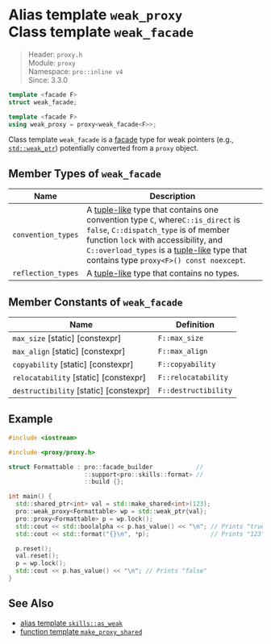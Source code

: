 # Alias template `weak_proxy`<br />Class template `weak_facade`

> Header: `proxy.h`  
> Module: `proxy`  
> Namespace: `pro::inline v4`  
> Since: 3.3.0

```cpp
template <facade F>
struct weak_facade;

template <facade F>
using weak_proxy = proxy<weak_facade<F>>;
```

Class template `weak_facade` is a [facade](facade.md) type for weak pointers (e.g., [`std::weak_ptr`](https://en.cppreference.com/w/cpp/memory/weak_ptr)) potentially converted from a `proxy` object.

## Member Types of `weak_facade`

| Name               | Description                                                  |
| ------------------ | ------------------------------------------------------------ |
| `convention_types` | A [tuple-like](https://en.cppreference.com/w/cpp/utility/tuple/tuple-like) type that contains one convention type `C`, where`C::is_direct` is `false`, `C::dispatch_type` is of member function `lock` with accessibility, and `C::overload_types` is a [tuple-like](https://en.cppreference.com/w/cpp/utility/tuple/tuple-like) type that contains type `proxy<F>() const noexcept`. |
| `reflection_types` | A [tuple-like](https://en.cppreference.com/w/cpp/utility/tuple/tuple-like) type that contains no types. |

## Member Constants of `weak_facade`

| Name                                   | Definition           |
| -------------------------------------- | -------------------- |
| `max_size` [static] [constexpr]        | `F::max_size`        |
| `max_align` [static] [constexpr]       | `F::max_align`       |
| `copyability` [static] [constexpr]     | `F::copyability`     |
| `relocatability` [static] [constexpr]  | `F::relocatability`  |
| `destructibility` [static] [constexpr] | `F::destructibility` |

## Example

```cpp
#include <iostream>

#include <proxy/proxy.h>

struct Formattable : pro::facade_builder            //
                     ::support<pro::skills::format> //
                     ::build {};

int main() {
  std::shared_ptr<int> val = std::make_shared<int>(123);
  pro::weak_proxy<Formattable> wp = std::weak_ptr{val};
  pro::proxy<Formattable> p = wp.lock();
  std::cout << std::boolalpha << p.has_value() << "\n"; // Prints "true"
  std::cout << std::format("{}\n", *p);                 // Prints "123"

  p.reset();
  val.reset();
  p = wp.lock();
  std::cout << p.has_value() << "\n"; // Prints "false"
}
```

## See Also

- [alias template `skills::as_weak`](skills_as_weak.md)
- [function template `make_proxy_shared`](make_proxy_shared.md)
